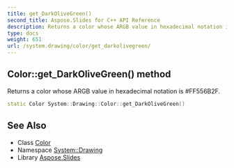 ```yaml
---
title: get_DarkOliveGreen()
second_title: Aspose.Slides for C++ API Reference
description: Returns a color whose ARGB value in hexadecimal notation is #FF556B2F.
type: docs
weight: 651
url: /system.drawing/color/get_darkolivegreen/
---
```

## Color::get_DarkOliveGreen() method


Returns a color whose ARGB value in hexadecimal notation is #FF556B2F.

```cpp
static Color System::Drawing::Color::get_DarkOliveGreen()
```

## See Also

* Class [Color](../)
* Namespace [System::Drawing](../../)
* Library [Aspose.Slides](../../../)